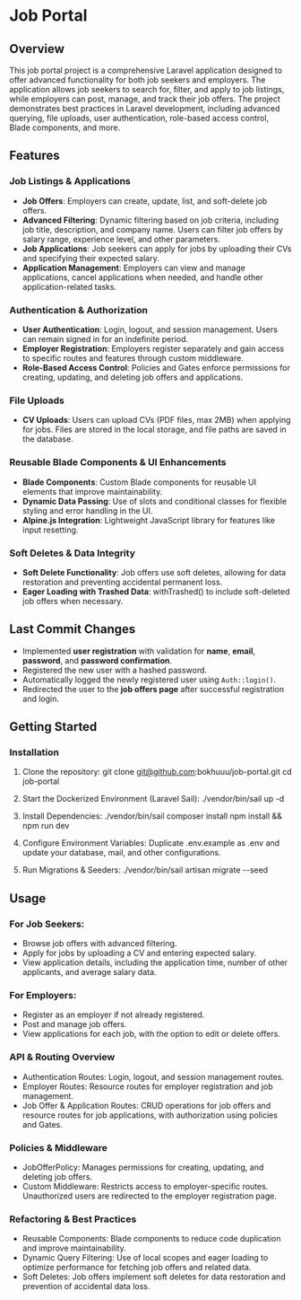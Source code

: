 # Job Portal

## Overview

This job portal project is a comprehensive Laravel application designed to offer advanced functionality for both job seekers and employers. The application allows job seekers to search for, filter, and apply to job listings, while employers can post, manage, and track their job offers. The project demonstrates best practices in Laravel development, including advanced querying, file uploads, user authentication, role-based access control, Blade components, and more.

## Features

### Job Listings & Applications

-   **Job Offers**: Employers can create, update, list, and soft-delete job offers.
-   **Advanced Filtering**: Dynamic filtering based on job criteria, including job title, description, and company name. Users can filter job offers by salary range, experience level, and other parameters.
-   **Job Applications**: Job seekers can apply for jobs by uploading their CVs and specifying their expected salary.
-   **Application Management**: Employers can view and manage applications, cancel applications when needed, and handle other application-related tasks.

### Authentication & Authorization

-   **User Authentication**: Login, logout, and session management. Users can remain signed in for an indefinite period.
-   **Employer Registration**: Employers register separately and gain access to specific routes and features through custom middleware.
-   **Role-Based Access Control**: Policies and Gates enforce permissions for creating, updating, and deleting job offers and applications.

### File Uploads

-   **CV Uploads**: Users can upload CVs (PDF files, max 2MB) when applying for jobs. Files are stored in the local storage, and file paths are saved in the database.

### Reusable Blade Components & UI Enhancements

-   **Blade Components**: Custom Blade components for reusable UI elements that improve maintainability.
-   **Dynamic Data Passing**: Use of slots and conditional classes for flexible styling and error handling in the UI.
-   **Alpine.js Integration**: Lightweight JavaScript library for features like input resetting.

### Soft Deletes & Data Integrity

-   **Soft Delete Functionality**: Job offers use soft deletes, allowing for data restoration and preventing accidental permanent loss.
-   **Eager Loading with Trashed Data**: withTrashed() to include soft-deleted job offers when necessary.

## Last Commit Changes

-   Implemented **user registration** with validation for **name**, **email**, **password**, and **password confirmation**.
-   Registered the new user with a hashed password.
-   Automatically logged the newly registered user using `Auth::login()`.
-   Redirected the user to the **job offers page** after successful registration and login.

## Getting Started

### Installation

1. Clone the repository:
   git clone git@github.com:bokhuuu/job-portal.git
   cd job-portal

2. Start the Dockerized Environment (Laravel Sail):
   ./vendor/bin/sail up -d
3. Install Dependencies:
   ./vendor/bin/sail composer install
   npm install && npm run dev
4. Configure Environment Variables: Duplicate .env.example as .env and update your database, mail, and other configurations.

5. Run Migrations & Seeders:
   ./vendor/bin/sail artisan migrate --seed

## Usage

### For Job Seekers:

-   Browse job offers with advanced filtering.
-   Apply for jobs by uploading a CV and entering expected salary.
-   View application details, including the application time, number of other applicants, and average salary data.

### For Employers:

-   Register as an employer if not already registered.
-   Post and manage job offers.
-   View applications for each job, with the option to edit or delete offers.

### API & Routing Overview

-   Authentication Routes: Login, logout, and session management routes.
-   Employer Routes: Resource routes for employer registration and job management.
-   Job Offer & Application Routes: CRUD operations for job offers and resource routes for job applications, with authorization using policies and Gates.

### Policies & Middleware

-   JobOfferPolicy: Manages permissions for creating, updating, and deleting job offers.
-   Custom Middleware: Restricts access to employer-specific routes. Unauthorized users are redirected to the employer registration page.

### Refactoring & Best Practices

-   Reusable Components: Blade components to reduce code duplication and improve maintainability.
-   Dynamic Query Filtering: Use of local scopes and eager loading to optimize performance for fetching job offers and related data.
-   Soft Deletes: Job offers implement soft deletes for data restoration and prevention of accidental data loss.
